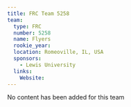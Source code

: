 ```yaml
---
title: FRC Team 5258
team:
  type: FRC
  number: 5258
  name: Flyers
  rookie_year: 
  location: Romeoville, IL, USA
  sponsors:
    - Lewis University
  links:
    Website: 
---
```

No content has been added for this team